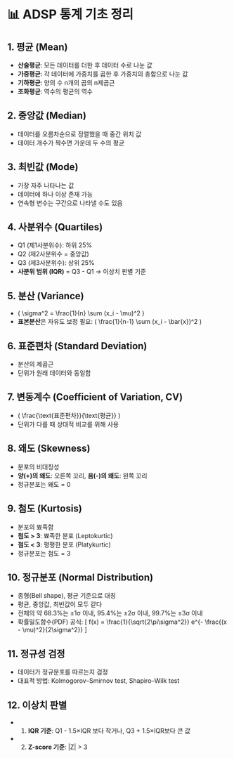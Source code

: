 # 📊 ADSP 통계 기초 정리

## 1. 평균 (Mean)
- **산술평균**: 모든 데이터를 더한 후 데이터 수로 나눈 값
- **가중평균**: 각 데이터에 가중치를 곱한 후 가중치의 총합으로 나눈 값
- **기하평균**: 양의 수 n개의 곱의 n제곱근
- **조화평균**: 역수의 평균의 역수

## 2. 중앙값 (Median)
- 데이터를 오름차순으로 정렬했을 때 중간 위치 값
- 데이터 개수가 짝수면 가운데 두 수의 평균

## 3. 최빈값 (Mode)
- 가장 자주 나타나는 값
- 데이터에 하나 이상 존재 가능
- 연속형 변수는 구간으로 나타낼 수도 있음

## 4. 사분위수 (Quartiles)
- Q1 (제1사분위수): 하위 25%
- Q2 (제2사분위수 = 중앙값)
- Q3 (제3사분위수): 상위 25%
- **사분위 범위 (IQR)** = Q3 - Q1 → 이상치 판별 기준

## 5. 분산 (Variance)
- \( \sigma^2 = \frac{1}{n} \sum (x_i - \mu)^2 \)
- **표본분산**은 자유도 보정 필요: \( \frac{1}{n-1} \sum (x_i - \bar{x})^2 \)

## 6. 표준편차 (Standard Deviation)
- 분산의 제곱근
- 단위가 원래 데이터와 동일함

## 7. 변동계수 (Coefficient of Variation, CV)
- \( \frac{\text{표준편차}}{\text{평균}} \)
- 단위가 다를 때 상대적 비교를 위해 사용

## 8. 왜도 (Skewness)
- 분포의 비대칭성
- **양(+)의 왜도**: 오른쪽 꼬리, **음(-)의 왜도**: 왼쪽 꼬리
- 정규분포는 왜도 = 0

## 9. 첨도 (Kurtosis)
- 분포의 뾰족함
- **첨도 > 3**: 뾰족한 분포 (Leptokurtic)
- **첨도 < 3**: 평평한 분포 (Platykurtic)
- 정규분포는 첨도 = 3

## 10. 정규분포 (Normal Distribution)
- 종형(Bell shape), 평균 기준으로 대칭
- 평균, 중앙값, 최빈값이 모두 같다
- 전체의 약 68.3%는 ±1σ 이내, 95.4%는 ±2σ 이내, 99.7%는 ±3σ 이내
- 확률밀도함수(PDF) 공식:
  \[
  f(x) = \frac{1}{\sqrt{2\pi\sigma^2}} e^{- \frac{(x - \mu)^2}{2\sigma^2}}
  \]

## 11. 정규성 검정
- 데이터가 정규분포를 따르는지 검정
- 대표적 방법: Kolmogorov–Smirnov test, Shapiro–Wilk test

## 12. 이상치 판별
- 1. **IQR 기준**: Q1 - 1.5×IQR 보다 작거나, Q3 + 1.5×IQR보다 큰 값
- 2. **Z-score 기준**: |Z| > 3